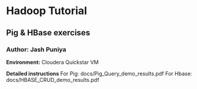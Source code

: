 # Hadoop Tutorial

## Pig & HBase exercises

### Author: Jash Puniya
 
__Environment:__
Cloudera Quickstar VM

__Detailed instructions__
For Pig: docs/Pig_Query_demo_results.pdf
For Hbase: docs/HBASE_CRUD_demo_results.pdf
